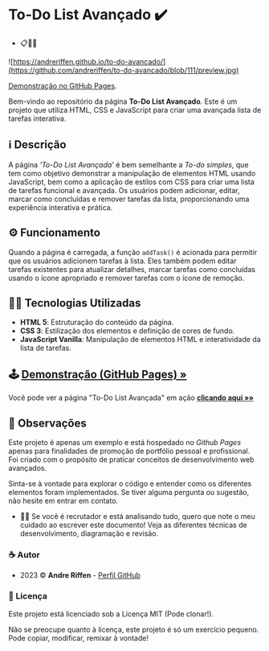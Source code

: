 # To-Do List Avançado ✔️

- 📋📌📝

![https://andreriffen.github.io/to-do-avancado/](https://github.com/andreriffen/to-do-avancado/blob/111/preview.jpg)

[Demonstração no GitHub Pages](https://andreriffen.github.io/to-do-avancado/).

Bem-vindo ao repositório da página **To-Do List Avançado**. Este é um projeto que utiliza HTML, CSS e JavaScript para criar uma avançada lista de tarefas interativa.

## ℹ️ Descrição

A página *'To-Do List Avançada'* é bem semelhante a *To-do simples*, que tem como objetivo demonstrar a manipulação de elementos HTML usando JavaScript, bem como a aplicação de estilos com CSS para criar uma lista de tarefas funcional e avançada. Os usuários podem adicionar, editar, marcar como concluídas e remover tarefas da lista, proporcionando uma experiência interativa e prática.

## ⚙️ Funcionamento

Quando a página é carregada, a função `addTask()` é acionada para permitir que os usuários adicionem tarefas à lista. Eles também podem editar tarefas existentes para atualizar detalhes, marcar tarefas como concluídas usando o ícone apropriado e remover tarefas com o ícone de remoção.

## 👨‍💻 Tecnologias Utilizadas

- **HTML 5**: Estruturação do conteúdo da página.
- **CSS 3**: Estilização dos elementos e definição de cores de fundo.
- **JavaScript Vanilla**: Manipulação de elementos HTML e interatividade da lista de tarefas.

## 🕹️ [Demonstração (GitHub Pages) »](https://github.com/your-username/advanced-to-do-list)

Você pode ver a página "To-Do List Avançada" em ação [**clicando aqui »»**](https://github.com/your-username/advanced-to-do-list)

## 💬 Observações

Este projeto é apenas um exemplo e está hospedado no *Github Pages* apenas para finalidades de promoção de portfólio pessoal e profissional. Foi criado com o propósito de praticar conceitos de desenvolvimento web avançados.

Sinta-se à vontade para explorar o código e entender como os diferentes elementos foram implementados. Se tiver alguma pergunta ou sugestão, não hesite em entrar em contato.

- 🙋‍♂️ Se você é recrutador e está analisando tudo, quero que note o meu cuidado ao escrever este documento! Veja as diferentes técnicas de desenvolvimento, diagramação e revisão.

### ☕ Autor

- 2023 ©️ **Andre Riffen** - [Perfil GitHub](https://github.com/andreriffen)

### 📜 Licença

Este projeto está licenciado sob a Licença MIT (Pode clonar!).

Não se preocupe quanto à licença, este projeto é só um exercício pequeno. Pode copiar, modificar, remixar à vontade!

